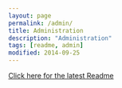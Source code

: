 ```yaml
---
layout: page
permalink: /admin/
title: Administration
description: "Administration"
tags: [readme, admin]
modified: 2014-09-25
---
```


<a href="https://github.com/shakna-israel/haddonRevamp/blob/gh-pages/README.md" target="_blank">Click here for the latest Readme</a>

